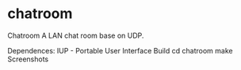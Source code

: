 # chatroom
Chatroom
A LAN chat room base on UDP.

Dependences:
IUP - Portable User Interface
Build
cd chatroom
make
Screenshots
